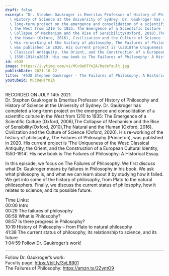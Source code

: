 ```yaml
---
draft: false
excerpt: "Dr. Stephen Gaukroger is Emeritus Professor of History of Philosophy and\
  \ History of Science at the University of Sydney. Dr. Gaukroger has completed a\
  \ long-term project on the emergence and consolidation of a scientific culture in\
  \ the West from 1210 to 1935: The Emergence of a Scientific Culture (Oxford, 2006),The\
  \ Collapse of Mechanism and the Rise of Sensibility(Oxford, 2010),The Natural and\
  \ the Human (Oxford, 2016), Civilization and the Culture of Science (Oxford, 2020).\
  \ His re-working of the history of philosophy, The Failures of Philosophy (Princeton),\
  \ was published in 2020. His current project is \u2018The Uniqueness of the West:\
  \ Classical Antiquity, the Orient, and the Construction of a European Cultural Identity,\
  \ 1550-1914\u2019. His new book is The Failures of Philosophy: A Historical Essay. "
id: e538
image: https://i.ytimg.com/vi/MCcOeHTYnZA/hqdefault.jpg
publishDate: 2021-10-22
title: '#538 Stephen Gaukroger - The Failures of Philosophy: A Historical Essay'
youtubeid: MCcOeHTYnZA
---
```

RECORDED ON JULY 14th 2021.  
Dr. Stephen Gaukroger is Emeritus Professor of History of Philosophy and History of Science at the University of Sydney. Dr. Gaukroger has completed a long-term project on the emergence and consolidation of a scientific culture in the West from 1210 to 1935: The Emergence of a Scientific Culture (Oxford, 2006),The Collapse of Mechanism and the Rise of Sensibility(Oxford, 2010),The Natural and the Human (Oxford, 2016), Civilization and the Culture of Science (Oxford, 2020). His re-working of the history of philosophy, The Failures of Philosophy (Princeton), was published in 2020. His current project is ‘The Uniqueness of the West: Classical Antiquity, the Orient, and the Construction of a European Cultural Identity, 1550-1914’. His new book is The Failures of Philosophy: A Historical Essay. 

In this episode, we focus on The Failures of Philosophy. We first discuss what Dr. Gaukroger means by failures in Philosophy in his book. We ask what philosophy is, and what we can learn about it by studying how it failed. We get into some of the history of philosophy, from Plato to the natural philosophers. Finally, we discuss the current status of philosophy, how it relates to science, and its possible future.

Time Links:  
00:00  Intro  
00:29  The failures of philosophy  
06:59  What is Philosophy?  
08:57  Is there progress in Philosophy?  
10:19  History of Philosophy – from Plato to natural philosophy  
41:38  The current status of philosophy, its relationship to science, and its future  
1:04:59  Follow Dr. Gaukroger’s work!

---

Follow Dr. Gaukroger’s work:  
Faculty page: https://bit.ly/3yL8901  
The Failures of Philosophy: https://amzn.to/2ZyntO9

